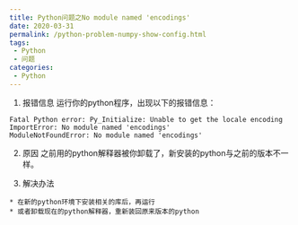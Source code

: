 ```yaml
---
title: Python问题之No module named 'encodings'
date: 2020-03-31
permalink: /python-problem-numpy-show-config.html
tags:
 - Python
 - 问题 
categories:
 - Python
---
```




  1. 报错信息 运行你的python程序，出现以下的报错信息：

    Fatal Python error: Py_Initialize: Unable to get the locale encoding
    ImportError: No module named 'encodings'
    ModuleNotFoundError: No module named 'encodings'


  2. 原因 之前用的python解释器被你卸载了，新安装的python与之前的版本不一样。

  3. 解决办法 

    * 在新的python环境下安装相关的库后，再运行
    * 或者卸载现在的python解释器，重新装回原来版本的python

